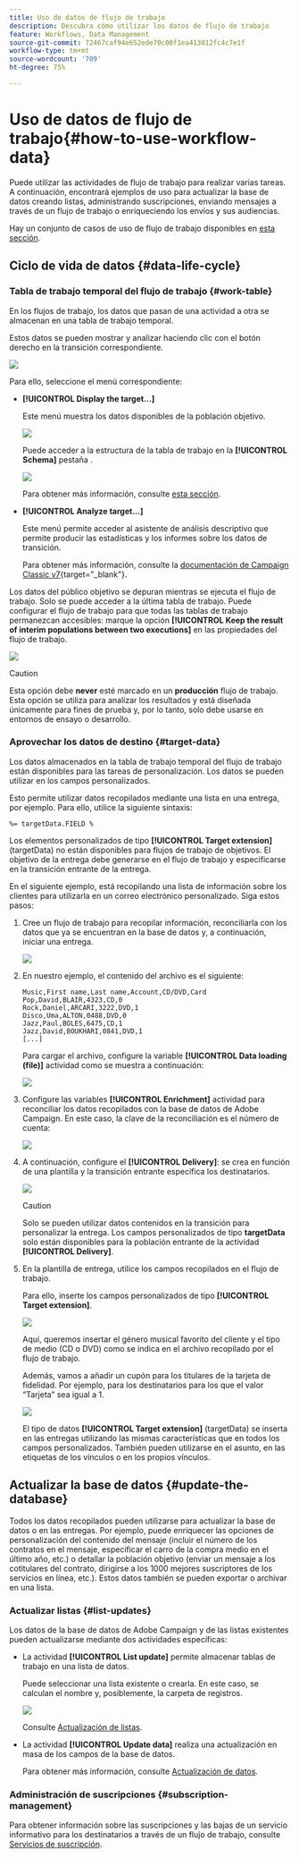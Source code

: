 ```yaml
---
title: Uso de datos de flujo de trabajo
description: Descubra cómo utilizar los datos de flujo de trabajo
feature: Workflows, Data Management
source-git-commit: 72467caf94e652ede70c00f1ea413012fc4c7e1f
workflow-type: tm+mt
source-wordcount: '709'
ht-degree: 75%

---
```


# Uso de datos de flujo de trabajo{#how-to-use-workflow-data}

Puede utilizar las actividades de flujo de trabajo para realizar varias tareas. A continuación, encontrará ejemplos de uso para actualizar la base de datos creando listas, administrando suscripciones, enviando mensajes a través de un flujo de trabajo o enriqueciendo los envíos y sus audiencias.

Hay un conjunto de casos de uso de flujo de trabajo disponibles en [esta sección](workflow-use-cases.md).

## Ciclo de vida de datos {#data-life-cycle}

### Tabla de trabajo temporal del flujo de trabajo {#work-table}

En los flujos de trabajo, los datos que pasan de una actividad a otra se almacenan en una tabla de trabajo temporal.

Estos datos se pueden mostrar y analizar haciendo clic con el botón derecho en la transición correspondiente.

![](assets/wf-right-click-analyze.png)

Para ello, seleccione el menú correspondiente:

* **[!UICONTROL Display the target...]**

   Este menú muestra los datos disponibles de la población objetivo.

   ![](assets/wf-right-click-display.png)

   Puede acceder a la estructura de la tabla de trabajo en la **[!UICONTROL Schema]** pestaña .

   ![](assets/wf-right-click-schema.png)

   Para obtener más información, consulte [esta sección](monitor-workflow-execution.md#worktables-and-workflow-schema).

* **[!UICONTROL Analyze target...]**

   Este menú permite acceder al asistente de análisis descriptivo que permite producir las estadísticas y los informes sobre los datos de transición.

   Para obtener más información, consulte la [documentación de Campaign Classic v7](https://experienceleague.adobe.com/docs/campaign-classic/using/reporting/analyzing-populations/about-descriptive-analysis.html){target=&quot;_blank&quot;}.

Los datos del público objetivo se depuran mientras se ejecuta el flujo de trabajo. Solo se puede acceder a la última tabla de trabajo. Puede configurar el flujo de trabajo para que todas las tablas de trabajo permanezcan accesibles: marque la opción **[!UICONTROL Keep the result of interim populations between two executions]** en las propiedades del flujo de trabajo.

![](assets/wf-purge-data-option.png)

>[!CAUTION]
>
>Esta opción debe **never** esté marcado en un **producción** flujo de trabajo. Esta opción se utiliza para analizar los resultados y está diseñada únicamente para fines de prueba y, por lo tanto, solo debe usarse en entornos de ensayo o desarrollo.


### Aprovechar los datos de destino {#target-data}

Los datos almacenados en la tabla de trabajo temporal del flujo de trabajo están disponibles para las tareas de personalización. Los datos se pueden utilizar en los campos personalizados.

Esto permite utilizar datos recopilados mediante una lista en una entrega, por ejemplo. Para ello, utilice la siguiente sintaxis:

```
%= targetData.FIELD %
```

Los elementos personalizados de tipo **[!UICONTROL Target extension]** (targetData) no están disponibles para flujos de trabajo de objetivos. El objetivo de la entrega debe generarse en el flujo de trabajo y especificarse en la transición entrante de la entrega.

En el siguiente ejemplo, está recopilando una lista de información sobre los clientes para utilizarla en un correo electrónico personalizado. Siga estos pasos:

1. Cree un flujo de trabajo para recopilar información, reconciliarla con los datos que ya se encuentran en la base de datos y, a continuación, iniciar una entrega.

   ![](assets/wf-targetdata-sample-1.png)

1. En nuestro ejemplo, el contenido del archivo es el siguiente:

   ```
   Music,First name,Last name,Account,CD/DVD,Card
   Pop,David,BLAIR,4323,CD,0
   Rock,Daniel,ARCARI,3222,DVD,1
   Disco,Uma,ALTON,0488,DVD,0
   Jazz,Paul,BOLES,6475,CD,1
   Jazz,David,BOUKHARI,0841,DVD,1
   [...]
   ```

   Para cargar el archivo, configure la variable **[!UICONTROL Data loading (file)]** actividad como se muestra a continuación:

   ![](assets/wf-targetdata-sample-2.png)

1. Configure las variables **[!UICONTROL Enrichment]** actividad para reconciliar los datos recopilados con la base de datos de Adobe Campaign. En este caso, la clave de la reconciliación es el número de cuenta:

   ![](assets/wf-targetdata-sample-3.png)

1. A continuación, configure el **[!UICONTROL Delivery]**: se crea en función de una plantilla y la transición entrante especifica los destinatarios.

   ![](assets/wf-targetdata-sample-4.png)

   >[!CAUTION]
   >
   >Solo se pueden utilizar datos contenidos en la transición para personalizar la entrega. Los campos personalizados de tipo **targetData** solo están disponibles para la población entrante de la actividad **[!UICONTROL Delivery]**.

1. En la plantilla de entrega, utilice los campos recopilados en el flujo de trabajo.

   Para ello, inserte los campos personalizados de tipo **[!UICONTROL Target extension]**.

   ![](assets/wf-targetdata-sample-5.png)

   Aquí, queremos insertar el género musical favorito del cliente y el tipo de medio (CD o DVD) como se indica en el archivo recopilado por el flujo de trabajo.

   Además, vamos a añadir un cupón para los titulares de la tarjeta de fidelidad. Por ejemplo, para los destinatarios para los que el valor “Tarjeta” sea igual a 1.

   ![](assets/wf-targetdata-sample-6.png)

   El tipo de datos **[!UICONTROL Target extension]** (targetData) se inserta en las entregas utilizando las mismas características que en todos los campos personalizados. También pueden utilizarse en el asunto, en las etiquetas de los vínculos o en los propios vínculos.


## Actualizar la base de datos {#update-the-database}

Todos los datos recopilados pueden utilizarse para actualizar la base de datos o en las entregas. Por ejemplo, puede enriquecer las opciones de personalización del contenido del mensaje (incluir el número de los contratos en el mensaje, especificar el carro de la compra medio en el último año, etc.) o detallar la población objetivo (enviar un mensaje a los cotitulares del contrato, dirigirse a los 1000 mejores suscriptores de los servicios en línea, etc.). Estos datos también se pueden exportar o archivar en una lista.

### Actualizar listas  {#list-updates}

Los datos de la base de datos de Adobe Campaign y de las listas existentes pueden actualizarse mediante dos actividades específicas:

* La actividad **[!UICONTROL List update]** permite almacenar tablas de trabajo en una lista de datos.

   Puede seleccionar una lista existente o crearla. En este caso, se calculan el nombre y, posiblemente, la carpeta de registros.

   ![](assets/s_user_create_list.png)

   Consulte [Actualización de listas](list-update.md).

* La actividad **[!UICONTROL Update data]** realiza una actualización en masa de los campos de la base de datos.

   Para obtener más información, consulte [Actualización de datos](update-data.md).

### Administración de suscripciones {#subscription-management}

Para obtener información sobre las suscripciones y las bajas de un servicio informativo para los destinatarios a través de un flujo de trabajo, consulte [Servicios de suscripción](subscription-services.md).



